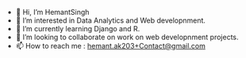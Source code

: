 - 👋 Hi, I’m HemantSingh
- 👀 I’m interested in Data Analytics and Web developnment.
- 🌱 I’m currently learning Django and R.
- 💞️ I’m looking to collaborate on work on web developnment projects.
- 📫 How to reach me : hemant.ak203+Contact@gmail.com

<!---
Specio-BY-Hemant-Singh/Specio-BY-Hemant-Singh is a ✨ special ✨ repository because its `README.md` (this file) appears on your GitHub profile.
You can click the Preview link to take a look at your changes.
--->
